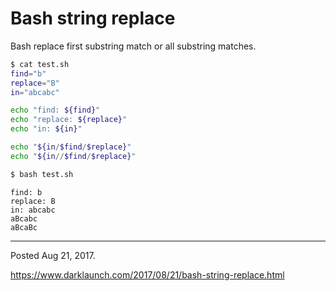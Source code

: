 # Bash string replace

Bash replace first substring match or all substring matches.

```bash
$ cat test.sh
find="b"
replace="B"
in="abcabc"

echo "find: ${find}"
echo "replace: ${replace}"
echo "in: ${in}"

echo "${in/$find/$replace}"
echo "${in//$find/$replace}"
```

```bash
$ bash test.sh
```

```
find: b
replace: B
in: abcabc
aBcabc
aBcaBc
```

---

Posted Aug 21, 2017.

https://www.darklaunch.com/2017/08/21/bash-string-replace.html